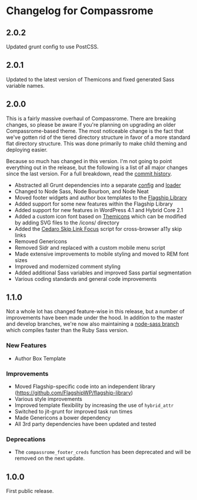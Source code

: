 # Changelog for Compassrome

## 2.0.2

Updated grunt config to use PostCSS.

## 2.0.1

Updated to the latest version of Themicons and fixed generated Sass variable names.

## 2.0.0

This is a fairly massive overhaul of Compassrome. There are breaking changes, so please be aware if you're planning on upgrading an older Compassrome-based theme. The most noticeable change is the fact that we've gotten rid of the tiered directory structure in favor of a more standard flat directory structure. This was done primarily to make child theming and deploying easier.

Because so much has changed in this version. I'm not going to point everything out in the release, but the following is a list of all major changes since the last version. For a full breakdown, read the [commit history](https://github.com/FlagshipWP/compassrome/commits/master).

- Abstracted all Grunt dependencies into a separate [config](https://github.com/FlagshipWP/flagship-wp-theme-config) and [loader](https://github.com/FlagshipWP/load-flagship-grunt-config)
- Changed to Node Sass, Node Bourbon, and Node Neat
- Moved footer widgets and author box templates to the [Flagship Library](https://github.com/FlagshipWP/flagship-library)
- Added support for some new features within the Flagship Library
- Added support for new features in WordPress 4.1 and Hybrid Core 2.1
- Added a custom icon font based on [Themicons](https://github.com/cedaro/themicons) which can be modified by adding SVG files to the /icons/ directory
- Added the [Cedaro Skip Link Focus](https://github.com/cedaro/skip-link-focus) script for cross-browser a11y skip links
- Removed Genericons
- Removed Sidr and replaced with a custom mobile menu script
- Made extensive improvements to mobile styling and moved to REM font sizes
- Improved and modernized comment styling
- Added additional Sass variables and improved Sass partial segmentation
- Various coding standards and general code improvements

## 1.1.0

Not a whole lot has changed feature-wise in this release, but a number of improvements have been made under the hood. In addition to the master and develop branches, we're now also maintaining a [node-sass branch](https://github.com/FlagshipWP/compassrome/tree/node-sass) which compiles faster than the Ruby Sass version.

### New Features

- Author Box Template

### Improvements

- Moved Flagship-specific code into an independent library (https://github.com/FlagshipWP/flagship-library)
- Various style improvements
- Improved template flexibility by increasing the use of `hybrid_attr`
- Switched to jit-grunt for improved task run times
- Made Genericons a bower dependency
- All 3rd party dependencies have been updated and tested

### Deprecations

- The `compassrome_footer_creds` function has been deprecated and will be removed on the next update.


## 1.0.0

First public release.
